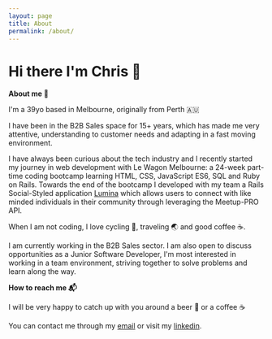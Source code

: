 ```yaml
---
layout: page
title: About
permalink: /about/
---
```


# Hi there I'm Chris 👋

**About me 🔭**

<sl-avatar shape="circle" initials="CW" image="https://res.cloudinary.com/oeelsafe/image/upload/v1627111944/r88j7skh1f3mpb4pd8lah4nag3kc.jpg" label="Chris Wade Developer" class="about" >
</sl-avatar>


I'm a 39yo based in Melbourne, originally from Perth 🇦🇺

I have been in the B2B Sales space for 15+ years, which has made me very attentive, understanding to customer needs and adapting in a fast moving environment.

I have always been curious about the tech industry and I recently started my journey in web development with Le Wagon Melbourne: a 24-week part-time coding bootcamp learning HTML, CSS, JavaScript ES6, SQL and Ruby on Rails. Towards the end of the bootcamp I developed with my team a Rails Social-Styled application [Lumina](www.love-lumina.me) which allows users to connect with like minded individuals in their community through leveraging the Meetup-PRO API.

When I am not coding, I love cycling 🚴, traveling 🌏 and good coffee ☕.

I am currently working in the B2B Sales sector. I am also open to discuss opportunities as a Junior Software Developer, I'm most interested in working in a team environment, striving together to solve problems and learn along the way.

**How to reach me 📬**

I will be very happy to catch up with you around a beer 🍺 or a coffee ☕

You can contact me through my [email](mailto:chris@wadespace.net) or visit my [linkedin](https://www.linkedin.com/in/chris-wade-59690959/).
